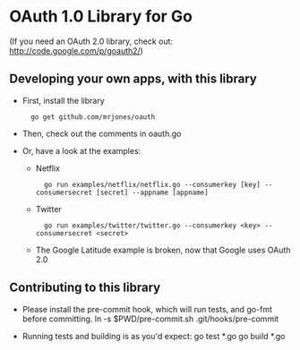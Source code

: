 OAuth 1.0 Library for Go
========================

(If you need an OAuth 2.0 library, check out: http://code.google.com/p/goauth2/)

Developing your own apps, with this library
-------------------------------------------

* First, install the library

        go get github.com/mrjones/oauth

* Then, check out the comments in oauth.go

* Or, have a look at the examples:

    * Netflix

            go run examples/netflix/netflix.go --consumerkey [key] --consumersecret [secret] --appname [appname]

    * Twitter

            go run examples/twitter/twitter.go --consumerkey <key> --consumersecret <secret>    

    * The Google Latitude example is broken, now that Google uses OAuth 2.0

Contributing to this library
----------------------------

* Please install the pre-commit hook, which will run tests, and go-fmt before committing.
    ln -s $PWD/pre-commit.sh .git/hooks/pre-commit

* Running tests and building is as you'd expect:
    go test *.go
    go build *.go




